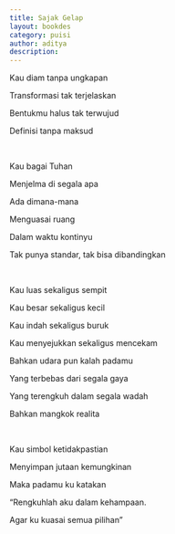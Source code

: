 ```yaml
---
title: Sajak Gelap
layout: bookdes
category: puisi
author: aditya
description: 
---
```


Kau diam tanpa ungkapan

Transformasi tak terjelaskan

Bentukmu halus tak terwujud

Definisi tanpa maksud

<br>

Kau bagai Tuhan

Menjelma di segala apa

Ada dimana-mana

Menguasai ruang

Dalam waktu kontinyu

Tak punya standar, tak bisa dibandingkan

<br>

Kau luas sekaligus sempit

Kau besar sekaligus kecil

Kau indah sekaligus buruk

Kau menyejukkan sekaligus mencekam

Bahkan udara pun kalah padamu

Yang terbebas dari segala gaya

Yang terengkuh dalam segala wadah

Bahkan mangkok realita

<br>

Kau simbol ketidakpastian

Menyimpan jutaan kemungkinan

Maka padamu ku katakan

“Rengkuhlah aku dalam kehampaan.

Agar ku kuasai semua pilihan”